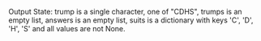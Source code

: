 Output State: trump is a single character, one of "CDHS", trumps is an empty list, answers is an empty list, suits is a dictionary with keys 'C', 'D', 'H', 'S' and all values are not None.